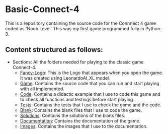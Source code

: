 
# Basic-Connect-4

This is a repository containing the source code for the Connnect 4 game coded as 'Noob Level'
This was my first game programmed fully in Python-3.

## Content structured as follows:
- Sections: All the folders needed for playing to the classic game Connect-4.
    - [Fancy-Logo](C:\Users\garciatorta\OneDrive\Escritorio\PYTHON\Basic-Connect-4\Logo\LOGO1.png): This is the Logo that appears when you open the game. It was created using LeonardoAI_XL model. 
    - [Game](https://github.com/ArnauGT98/curso-python-udemy/tree/main/Sections/Section%204): Contains the source code that you can run and start playing with all implemented. 
    - [Code](asdasd): Contains a didactic example that I use to code this game and to check all functions and testings before start playing. 
    - [Tests](asdasd): Contains the tests that I use to check the game and the code. 
    - [Blank](asdasd): Contains the blank files that I use to code the game. 
    - [Solutions](asdasd): Contains the solutions of the blank files. 
    - [Documentation](asdasd): Contains the documentation of the game. 
    - [Images](asdasd): Contains the images that I use to the documentation.